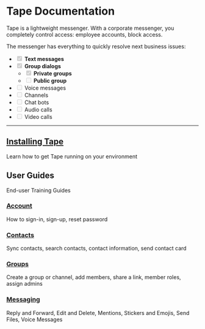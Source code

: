 # Tape Documentation

Tape is a lightweight messenger. With a corporate messenger, you completely control access: employee accounts, block access.

The messenger has everything to quickly resolve next business issues:

- <input disabled checked type="checkbox"> **Text messages**
- <input disabled checked type="checkbox"> **Group dialogs**
  - <input disabled checked type="checkbox"> **Private groups**
  - <input disabled type="checkbox"> **Public group**
- <input disabled type="checkbox"> Voice messages
- <input disabled type="checkbox"> Channels
- <input disabled type="checkbox"> Chat bots
- <input disabled type="checkbox"> Audio calls
- <input disabled type="checkbox"> Video calls

---

## [Installing Tape](/docs/installing-tape)

Learn how to get Tape running on your environment

## User Guides

End-user Training Guides

### [Account](/docs/account)

How to sign-in, sign-up, reset password

### [Contacts](/docs/contacts)

Sync contacts, search contacts, contact information, send contact card

### [Groups](/docs/groups)

Create a group or channel, add members, share a link, member roles, assign admins

### [Messaging](/docs/messaging)

Reply and Forward, Edit and Delete, Mentions, Stickers and Emojis, Send Files, Voice Messages

<!-- ### [Search](/docs/search)

How to search for messages in all chats or in correspondence with a specific person

### Calls

How to make audio and video calls, add a person to a call, share the screen

### [Settings](/docs/settings)

Theme settings, choice of interface language, other messenger settings -->
